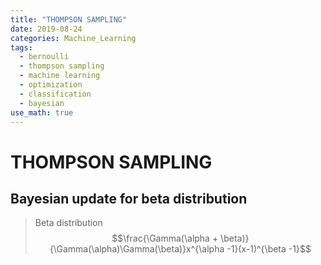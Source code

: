 ```yaml
---
title: "THOMPSON SAMPLING"
date: 2019-08-24
categories: Machine_Learning
tags:
  - bernoulli
  - thompson sampling
  - machine learning
  - optimization
  - classification
  - bayesian
use_math: true
---
```


# THOMPSON SAMPLING

## Bayesian update for beta distribution

>Beta distribution
> $$\frac{\Gamma(\alpha + \beta)}{\Gamma(\alpha)\Gamma(\beta)}x^{\alpha -1}(x-1)^{\beta -1}$$

